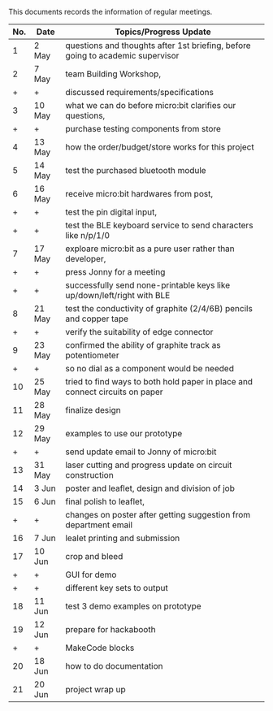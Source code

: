 This documents records the information of regular meetings.

No. | Date | Topics/Progress Update
--- | ---- | ------
1 | 2 May  | questions and thoughts after 1st briefing, before going to academic supervisor
2 | 7 May  | team Building Workshop, 
+| + | discussed requirements/specifications
3 | 10 May | what we can do before micro:bit clarifies our questions, 
+|+| purchase testing components from store
4 | 13 May | how the order/budget/store works for this project
5 | 14 May | test the purchased bluetooth module
6 | 16 May | receive micro:bit hardwares from post, 
 +|    +   | test the pin digital input, 
+| +| test the BLE keyboard service to send characters like n/p/1/0
7 | 17 May | exploare micro:bit as a pure user rather than developer, 
+|+| press Jonny for a meeting
+|+| successfully send none-printable keys like up/down/left/right with BLE
8 | 21 May | test the conductivity of graphite (2/4/6B) pencils and copper tape
+|+| verify the suitability of edge connector
9 | 23 May | confirmed the ability of graphite track as potentiometer
+|+| so no dial as a component would be needed
10 | 25 May | tried to find ways to both hold paper in place and connect circuits on paper
11 | 28 May | finalize design
12 | 29 May | examples to use our prototype
+|+| send update email to Jonny of micro:bit
13 | 31 May | laser cutting and progress update on circuit construction
14 | 3 Jun | poster and leaflet, design and division of job
15 | 6 Jun | final polish to leaflet, 
+|+| changes on poster after getting suggestion from department email
16 | 7 Jun | lealet printing and submission
17 | 10 Jun | crop and bleed
+|+| GUI for demo
+|+| different key sets to output
18 | 11 Jun | test 3 demo examples on prototype
19 | 12 Jun | prepare for hackabooth
+|+| MakeCode blocks
20 | 18 Jun | how to do documentation
21 | 20 Jun | project wrap up
